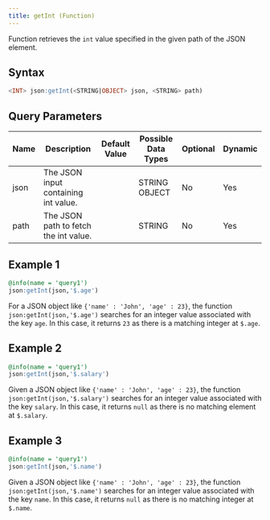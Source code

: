```yaml
---
title: getInt (Function)
---
```


Function retrieves the `int` value specified in the given path of the JSON element.

## Syntax

```sql
<INT> json:getInt(<STRING|OBJECT> json, <STRING> path)
```

## Query Parameters

| Name | Description      | Default Value | Possible Data Types | Optional | Dynamic |
|------|------------------|---------------|---------------------|----------|---------|
| json | The JSON input containing int value.  |             | STRING OBJECT   | No     | Yes   |
| path | The JSON path to fetch the int value. |             | STRING          | No     | Yes   |

## Example 1

```sql
@info(name = 'query1')
json:getInt(json,'$.age')
```

For a JSON object like `{'name' : 'John', 'age' : 23}`, the function `json:getInt(json,'$.age')` searches for an integer value associated with the key `age`. In this case, it returns `23` as there is a matching integer at `$.age`.

## Example 2

```sql
@info(name = 'query1')
json:getInt(json,'$.salary')
```

Given a JSON object like `{'name' : 'John', 'age' : 23}`, the function `json:getInt(json,'$.salary')` searches for an integer value associated with the key `salary`. In this case, it returns `null` as there is no matching element at `$.salary`.

## Example 3

```sql
@info(name = 'query1')
json:getInt(json,'$.name')
```

Given a JSON object like `{'name' : 'John', 'age' : 23}`, the function `json:getInt(json,'$.name')` searches for an integer value associated with the key `name`. In this case, it returns `null` as there is no matching integer at `$.name`.

